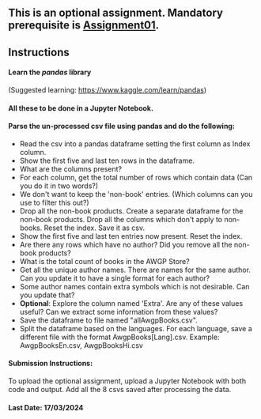 ## This is an optional assignment. Mandatory prerequisite is [Assignment01](https://github.com/shailbala/DSVV-MCA25-TestProject/tree/main/Assignment_01).

## Instructions

#### Learn the _pandas_ library
(Suggested learning: https://www.kaggle.com/learn/pandas)

#### All these to be done in a Jupyter Notebook.

#### Parse the un-processed csv file using pandas and do the following:
* Read the csv into a pandas dataframe setting the first column as Index column.
* Show the first five and last ten rows in the dataframe.
* What are the columns present?
* For each column, get the total number of rows which contain data (Can you do it in two words?)
* We don't want to keep the 'non-book' entries. (Which columns can you use to filter this out?)
* Drop all the non-book products. Create a separate dataframe for the non-book products. Drop all the columns which don't apply to non-books. Reset the index. Save it as csv.
* Show the first five and last ten entries now present. Reset the index.
* Are there any rows which have no author? Did you remove all the non-book products?
* What is the total count of books in the AWGP Store?
* Get all the unique author names. There are names for the same author. Can you update it to have a single format for each author?
* Some author names contain extra symbols which is not desirable. Can you update that?
* **Optional**: Explore the column named 'Extra'. Are any of these values useful? Can we extract some information from these values?
* Save the dataframe to file named "allAwgpBooks.csv".
* Split the dataframe based on the languages. For each language, save a different file with the format AwgpBooks[Lang].csv. Example: AwgpBooksEn.csv, AwgpBooksHi.csv

#### Submission Instructions:
To upload the optional assignment, upload a Jupyter Notebook with both code and output. Add all the 8 csvs saved after processing the data.

#### Last Date: 17/03/2024
